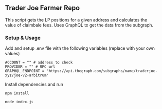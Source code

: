 ## Trader Joe Farmer Repo

This script gets the LP positions for a given address and calculates the value of claimbale fees.
Uses GraphQL to get the data from the subgraph.


### Setup & Usage
Add and setup .env file with the following variables (replace with your own values)
```
ACCOUNT = "" # address to check
PROVIDER = "" # RPC url
GRAPHQL_ENDPOINT = "https://api.thegraph.com/subgraphs/name/traderjoe-xyz/joe-v2-arbitrum"
``` 
Install dependencies and run

```
npm install

node index.js
```